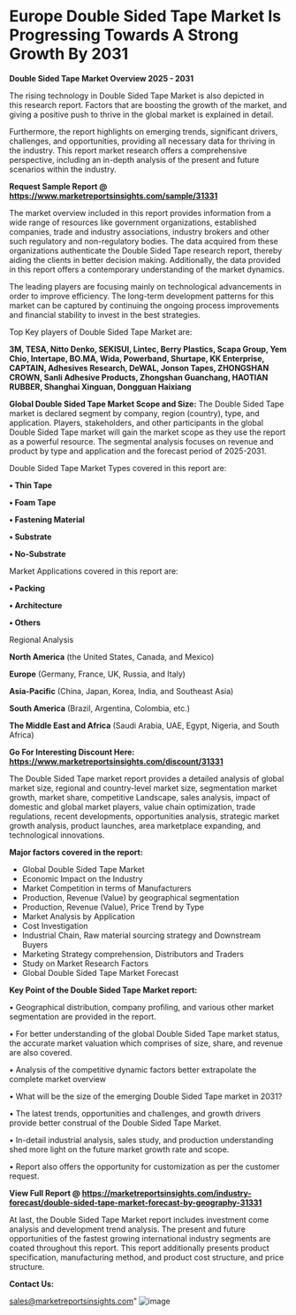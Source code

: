  # Europe Double Sided Tape Market Is Progressing Towards A Strong Growth By 2031

<Strong> Double Sided Tape Market Overview 2025 - 2031</strong>

The rising technology in Double Sided Tape Market is also depicted in this research report. Factors that are boosting the growth of the market, and giving a positive push to thrive in the global market is explained in detail.

Furthermore, the report highlights on emerging trends, significant drivers, challenges, and opportunities, providing all necessary data for thriving in the industry. This report market research offers a comprehensive perspective, including an in-depth analysis of the present and future scenarios within the industry.

<strong>Request Sample Report @ <a href=https://www.marketreportsinsights.com/sample/31331>https://www.marketreportsinsights.com/sample/31331</a></strong>

The market overview included in this report provides information from a wide range of resources like government organizations, established companies, trade and industry associations, industry brokers and other such regulatory and non-regulatory bodies. The data acquired from these organizations authenticate the Double Sided Tape research report, thereby aiding the clients in better decision making. Additionally, the data provided in this report offers a contemporary understanding of the market dynamics.

The leading players are focusing mainly on technological advancements in order to improve efficiency. The long-term development patterns for this market can be captured by continuing the ongoing process improvements and financial stability to invest in the best strategies.

Top Key players of Double Sided Tape Market are:

<strong>3M, TESA, Nitto Denko, SEKISUI, Lintec, Berry Plastics, Scapa Group, Yem Chio, Intertape, BO.MA, Wida, Powerband, Shurtape, KK Enterprise, CAPTAIN, Adhesives Research, DeWAL, Jonson Tapes, ZHONGSHAN CROWN, Sanli Adhesive Products, Zhongshan Guanchang, HAOTIAN RUBBER, Shanghai Xinguan, Dongguan Haixiang</strong>

<strong><b>Global Double Sided Tape Market Scope and Size:</b></strong>
The Double Sided Tape market is declared segment by company, region (country), type, and application. Players, stakeholders, and other participants in the global Double Sided Tape market will gain the market scope as they use the report as a powerful resource. The segmental analysis focuses on revenue and product by type and application and the forecast period of 2025-2031.

Double Sided Tape Market Types covered in this report are:

<strong>• Thin Tape

• Foam Tape

• Fastening Material

• Substrate

• No-Substrate</strong>

Market Applications covered in this report are:

<strong>• Packing

• Architecture

• Others</strong> 

Regional Analysis

<strong>North America</strong> (the United States, Canada, and Mexico)

<strong>Europe</strong> (Germany, France, UK, Russia, and Italy)

<strong>Asia-Pacific</strong> (China, Japan, Korea, India, and Southeast Asia)

<strong>South America</strong> (Brazil, Argentina, Colombia, etc.)

<strong>The Middle East and Africa</strong> (Saudi Arabia, UAE, Egypt, Nigeria, and South Africa)

<strong>Go For Interesting Discount Here: <a href=https://www.marketreportsinsights.com/discount/31331>https://www.marketreportsinsights.com/discount/31331</a></strong>

The Double Sided Tape market report provides a detailed analysis of global market size, regional and country-level market size, segmentation market growth, market share, competitive Landscape, sales analysis, impact of domestic and global market players, value chain optimization, trade regulations, recent developments, opportunities analysis, strategic market growth analysis, product launches, area marketplace expanding, and technological innovations.

<strong><b>Major factors covered in the report:</b></strong>
<ul>
  <li>Global Double Sided Tape Market </li>
  <li>Economic Impact on the Industry</li>
  <li>Market Competition in terms of Manufacturers</li>
  <li>Production, Revenue (Value) by geographical segmentation</li>
  <li>Production, Revenue (Value), Price Trend by Type</li>
  <li>Market Analysis by Application</li>
  <li>Cost Investigation</li>
  <li>Industrial Chain, Raw material sourcing strategy and Downstream Buyers</li>
  <li>Marketing Strategy comprehension, Distributors and Traders</li>
  <li>Study on Market Research Factors</li>
  <li>Global Double Sided Tape Market Forecast</li>
</ul>

<strong><b>Key Point of the Double Sided Tape Market report:</b></strong>

• Geographical distribution, company profiling, and various other market segmentation are provided in the report.

• For better understanding of the global Double Sided Tape market status, the accurate market valuation which comprises of size, share, and revenue are also covered.

• Analysis of the competitive dynamic factors better extrapolate the complete market overview

• What will be the size of the emerging Double Sided Tape market in 2031?

• The latest trends, opportunities and challenges, and growth drivers provide better construal of the Double Sided Tape Market.

• In-detail industrial analysis, sales study, and production understanding shed more light on the future market growth rate and scope.

• Report also offers the opportunity for customization as per the customer request.

<strong><b>View Full Report @ <a href=https://marketreportsinsights.com/industry-forecast/double-sided-tape-market-forecast-by-geography-31331>https://marketreportsinsights.com/industry-forecast/double-sided-tape-market-forecast-by-geography-31331</a></b></strong>


At last, the Double Sided Tape Market report includes investment come analysis and development trend analysis. The present and future opportunities of the fastest growing international industry segments are coated throughout this report. This report additionally presents product specification, manufacturing method, and product cost structure, and price structure.

<strong>Contact Us:</strong>

sales@marketreportsinsights.com"
![image](https://github.com/user-attachments/assets/9333ea97-9e2f-4488-9d95-1d5fc727888a)
